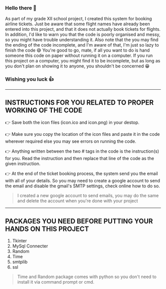 ### Hello there 👋

As part of my grade XII school project, I created this system for booking airline tickets. Just be aware that some flight names have already been entered into this project, and that it does not actually book tickets for flights. In addition, I'd like to warn you that the code is poorly organised and messy, so you might have trouble understanding it. Also note that the you may find the ending of the code incomplete, and I'm aware of that, I'm just so lazy to finish the code 😅
You're good to go, mate, if all you want to do is hand someone this code on paper without running it on a computer. If you run this project on a computer, you might find it to be incomplete, but as long as you don't plan on showing it to anyone, you shouldn't be concerned 😁

### Wishing you luck 👍

---

## INSTRUCTIONS FOR YOU RELATED TO PROPER WORKING OF THE CODE

👉 Save both the icon files (icon.ico and icon.png) in your destop.

👉 Make sure you copy the location of the icon files and paste it in the code wherever required else you may see errors on running the code.

👉 Anything written between the two # tags in the code is the instruction(s) for you. Read the instruction and then replace that line of the code as the given instruction.

👉 At the end of the ticket booking process, the system send you the email with all of your details. So you may need to create a google account to send the email and disable the gmail's SMTP settings, check online how to do so.
>I created a new google account to send emails, you may do the same and delete the account when you're done with your project

---

## PACKAGES YOU NEED BEFORE PUTTING YOUR HANDS ON THIS PROJECT
1. Tkinter
2. MySql Connecter
3. Random
4. Time
5. smtplib
6. ssl
>Time and Random package comes with python so you don't need to install it via command prompt or cmd.
